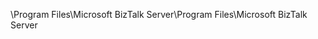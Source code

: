 <span data-ttu-id="57f8b-101">\Program Files\Microsoft BizTalk Server</span><span class="sxs-lookup"><span data-stu-id="57f8b-101">\Program Files\Microsoft BizTalk Server</span></span>